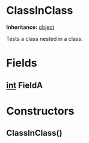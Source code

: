 # ClassInClass

**Inheritance:** [object](https://docs.microsoft.com/en-us/dotnet/api/system.object)  
  
Tests a class nested in a class.  
  
  

# Fields

## [int](https://docs.microsoft.com/en-us/dotnet/api/system.int32) FieldA

# Constructors

## ClassInClass()

